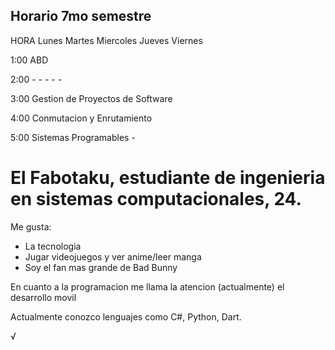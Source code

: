 ## Horario 7mo semestre

HORA	Lunes	Martes	Miercoles	Jueves	Viernes

1:00  ABD

2:00 	-      -        -         -       -

3:00 	Gestion de Proyectos de Software	

4:00 	Conmutacion y Enrutamiento	

5:00	Sistemas Programables	            -

# El Fabotaku, estudiante de ingenieria en sistemas computacionales, 24.
Me gusta:
* La tecnologia
* Jugar videojuegos y ver anime/leer manga
* Soy el fan mas grande de Bad Bunny

En cuanto a la programacion me llama la atencion (actualmente) el desarrollo movil

Actualmente conozco lenguajes como C#, Python, Dart.


<!--
**Fabotaku/Fabotaku** is a ✨ _special_ ✨ repository because its `README.md` (this file) appears on your GitHub profile.

Here are some ideas to get you started:

- 🔭 I’m currently working on ...
- 🌱 I’m currently learning ...
- 👯 I’m looking to collaborate on ...
- 🤔 I’m looking for help with ...
- 💬 Ask me about ...
- 📫 How to reach me: ...
- 😄 Pronouns: ...
- ⚡ Fun fact: ...
-->
√
